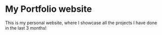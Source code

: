 # My Portfolio website

This is my personal website, where I showcase all the projects I have done in the last 3 months!
